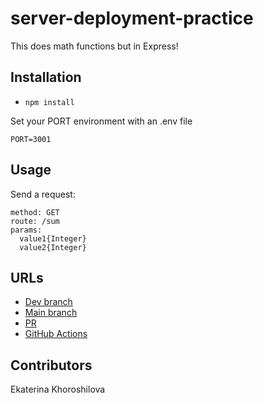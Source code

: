 # server-deployment-practice

This does math functions but in Express!

## Installation

* `npm install`

Set your PORT environment with an .env file

```text
PORT=3001
```

## Usage

Send a request:

```text
method: GET
route: /sum
params:
  value1{Integer}
  value2{Integer}
```

## URLs

- [Dev branch](https://server-deployment-practice-dev-whyt.onrender.com)
- [Main branch](https://server-deployment-practice-main-lx5t.onrender.com)
- [PR](https://github.com/KatKho/server-deployment-practice/pulls?q=is%3Apr+is%3Aclosed)
- [GitHub Actions](https://github.com/KatKho/server-deployment-practice/actions)

## Contributors

Ekaterina Khoroshilova